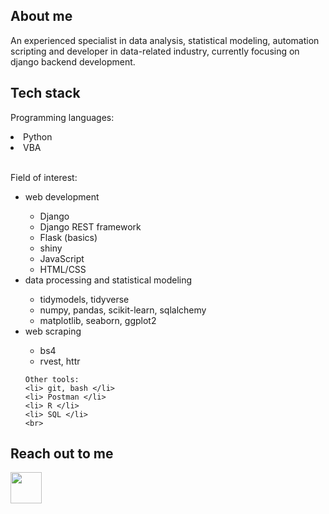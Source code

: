 ## About me

An experienced specialist in data analysis, statistical modeling, automation scripting and developer in data-related industry, currently focusing on django backend development.

## Tech stack

Programming languages:
<li> Python </li>
<li> VBA </li>
<br>

Field of interest:
<ul> 
    <li> web development </li>
    <ul>
        <li> Django </li>
        <li> Django REST framework </li>
        <li> Flask (basics) </li>
        <li> shiny </li>
        <li> JavaScript </li>
        <li> HTML/CSS </li>
    </ul>
    <li> data processing and statistical modeling </li>
    <ul>
        <li> tidymodels, tidyverse </li>
        <li> numpy, pandas, scikit-learn, sqlalchemy </li>
        <li> matplotlib, seaborn, ggplot2 </li>
    </ul>
    <li> web scraping </li>
    <ul>
        <li> bs4 </li>
        <li> rvest, httr </li>
    </ul>

    Other tools:
    <li> git, bash </li>
    <li> Postman </li>
    <li> R </li>
    <li> SQL </li>
    <br>
</ul>

## Reach out to me
<a href="https://www.linkedin.com/in/wiktor-p-44347b207/" rel="nofollow"> <img src="https://camo.githubusercontent.com/d48e8da814e92af13b47ec6c4ddb8ee24e27f5f6202f8c03266e248b8368857d/68747470733a2f2f692e696d6775722e636f6d2f426136315678422e706e67" width="50" height="50" data-canonical-src="https://i.imgur.com/Ba61VxB.png" style="max-width: 100%;"> </a>
